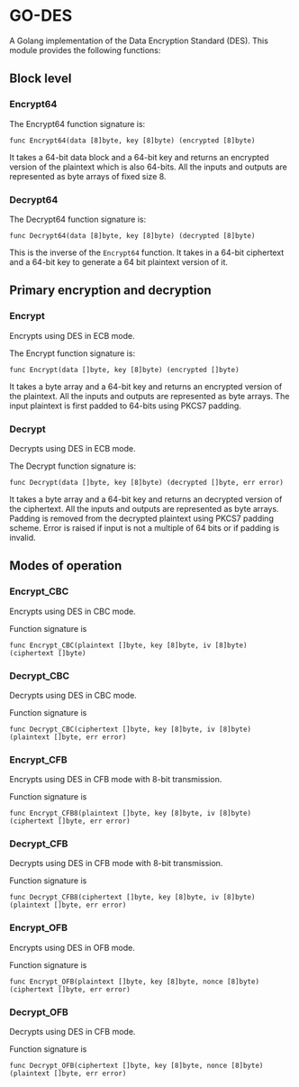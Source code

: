 # GO-DES

A Golang implementation of the Data Encryption Standard (DES). This module provides the following functions:

## Block level

### Encrypt64

The Encrypt64 function signature is:

```golang
func Encrypt64(data [8]byte, key [8]byte) (encrypted [8]byte)
```

It takes a 64-bit data block and a 64-bit key and returns an encrypted version of the plaintext which is also 64-bits. All the inputs and outputs are represented as byte arrays of fixed size 8.

### Decrypt64

The Decrypt64 function signature is:

```golang
func Decrypt64(data [8]byte, key [8]byte) (decrypted [8]byte)
```

This is the inverse of the `Encrypt64` function. It takes in a 64-bit ciphertext and a 64-bit key to generate a 64 bit plaintext version of it.

## Primary encryption and decryption

### Encrypt

Encrypts using DES in ECB mode.

The Encrypt function signature is:

```golang
func Encrypt(data []byte, key [8]byte) (encrypted []byte)
```

It takes a byte array and a 64-bit key and returns an encrypted version of the plaintext. All the inputs and outputs are represented as byte arrays. The input plaintext is first padded to 64-bits using PKCS7 padding.

### Decrypt

Decrypts using DES in ECB mode.

The Decrypt function signature is:

```golang
func Decrypt(data []byte, key [8]byte) (decrypted []byte, err error)
```

It takes a byte array and a 64-bit key and returns an decrypted version of the ciphertext. All the inputs and outputs are represented as byte arrays. Padding is removed from the decrypted plaintext using PKCS7 padding scheme. Error is raised if input is not a multiple of 64 bits or if padding is invalid.

## Modes of operation

### Encrypt_CBC

Encrypts using DES in CBC mode.

Function signature is

```golang
func Encrypt_CBC(plaintext []byte, key [8]byte, iv [8]byte) (ciphertext []byte)
```

### Decrypt_CBC

Decrypts using DES in CBC mode.

Function signature is

```golang
func Decrypt_CBC(ciphertext []byte, key [8]byte, iv [8]byte) (plaintext []byte, err error)
```

### Encrypt_CFB

Encrypts using DES in CFB mode with 8-bit transmission.

Function signature is

```golang
func Encrypt_CFB8(plaintext []byte, key [8]byte, iv [8]byte) (ciphertext []byte, err error)
```

### Decrypt_CFB

Decrypts using DES in CFB mode with 8-bit transmission.

Function signature is

```golang
func Decrypt_CFB8(ciphertext []byte, key [8]byte, iv [8]byte) (plaintext []byte, err error)
```

### Encrypt_OFB

Encrypts using DES in OFB mode.

Function signature is

```golang
func Encrypt_OFB(plaintext []byte, key [8]byte, nonce [8]byte) (ciphertext []byte, err error)
```

### Decrypt_OFB

Decrypts using DES in CFB mode.

Function signature is

```golang
func Decrypt_OFB(ciphertext []byte, key [8]byte, nonce [8]byte) (plaintext []byte, err error)
```
